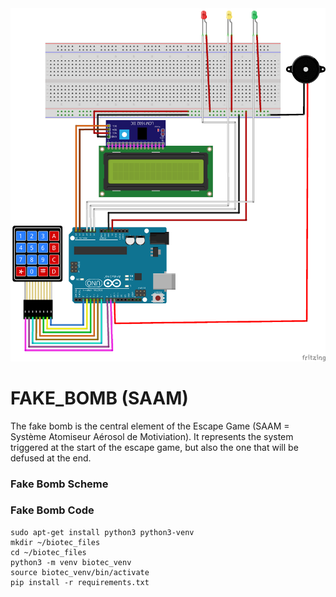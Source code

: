 <img src="https://github.com/Bl4ck-Mesa-Lab/biotec_files/blob/main/fake_bomb/Fake_Bomb_Biotec.png" />

# FAKE_BOMB (SAAM)

The fake bomb is the central element of the Escape Game (SAAM = Système Atomiseur Aérosol de Motiviation). 
It represents the system triggered at the start of the escape game, but also the one that will be defused at the end.


### Fake Bomb Scheme


### Fake Bomb Code

```shell
sudo apt-get install python3 python3-venv
mkdir ~/biotec_files
cd ~/biotec_files
python3 -m venv biotec_venv
source biotec_venv/bin/activate
pip install -r requirements.txt
```











